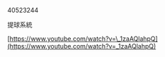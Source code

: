 40523244

提球系統

[https://www.youtube.com/watch?v=\_1zaAQlahpQ](https://www.youtube.com/watch?v=_1zaAQlahpQ)

